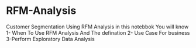 # RFM-Analysis
Customer Segmentation Using RFM Analysis
in this notebbok You will know 
1- When To Use RFM Analysis And The defination 
2- Use Case For business
3-Perform Exploratory Data Analysis
